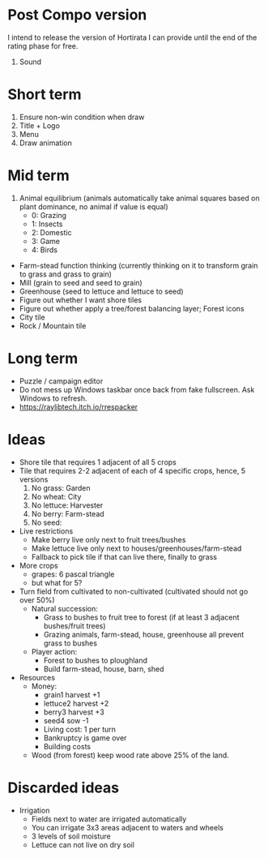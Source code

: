 ﻿Post Compo version
==================
I intend to release the version of Hortirata I can provide until the end of the rating phase for free.

1. Sound

Short term
==========
1. Ensure non-win condition when draw
1. Title + Logo
1. Menu
1. Draw animation

Mid term
========
1. Animal equilibrium (animals automatically take animal squares based on plant dominance, no animal if value is equal)
    * 0: Grazing 
    * 1: Insects 
    * 2: Domestic
    * 3: Game
    * 4: Birds

* Farm-stead function thinking (currently thinking on it to transform grain to grass and grass to grain)
* Mill (grain to seed and seed to grain)
* Greenhouse (seed to lettuce and lettuce to seed)
* Figure out whether I want shore tiles
* Figure out whether apply a tree/forest balancing layer; Forest icons
* City tile
* Rock / Mountain tile

Long term
=========
* Puzzle / campaign editor
* Do not mess up Windows taskbar once back from fake fullscreen. Ask Windows to refresh.
* https://raylibtech.itch.io/rrespacker


Ideas
=====

* Shore tile that requires 1 adjacent of all 5 crops
* Tile that requires 2-2 adjacent of each of 4 specific crops, hence, 5 versions
    1. No grass: Garden
    2. No wheat: City
    3. No lettuce: Harvester
    4. No berry: Farm-stead
    5. No seed:
* Live restrictions
    * Make berry live only next to fruit trees/bushes
    * Make lettuce live only next to houses/greenhouses/farm-stead
    * Fallback to pick tile if that can live there, finally to grass
* More crops
    * grapes: 6 pascal triangle
    * but what for 5?
* Turn field from cultivated to non-cultivated (cultivated should not go over 50%)
    * Natural succession:
        * Grass to bushes to fruit tree to forest (if at least 3 adjacent bushes/fruit trees)
        * Grazing animals, farm-stead, house, greenhouse all prevent grass to bushes
    * Player action:
        * Forest to bushes to ploughland
        * Build farm-stead, house, barn, shed
* Resources
    * Money:
        * grain1 harvest +1
        * lettuce2 harvest +2
        * berry3 harvest +3
        * seed4 sow -1
        * Living cost: 1 per turn
        * Bankruptcy is game over
        * Building costs
    * Wood (from forest) keep wood rate above 25% of the land.


Discarded ideas
===============

* Irrigation
    * Fields next to water are irrigated automatically
    * You can irrigate 3x3 areas adjacent to waters and wheels
    * 3 levels of soil moisture
    * Lettuce can not live on dry soil    
